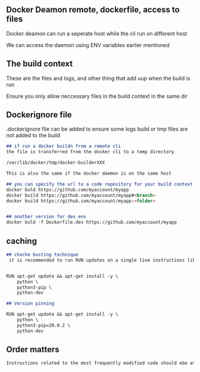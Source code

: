 ## Docker Deamon remote, dockerfile, access to files

Docker deamon can run a seperate host while the cli run on different host

We can access the daemon using ENV variables earlier mentioned

## The build context
These are the files and logs, and other thing that add uup when the build is run

Ensure you only allow neccessary files in the build context in the same dir

## Dockerignore file

.dockerignore file can be added to ensure some logs build or tmp files are not added to the build 
```md
## if run a docker buildn from a remote cli
the file is transferred from the docker cli to a temp directory

/var/lib/docker/tmp/docker-builderXXX

This is also the same if the docker daemon is on the same host

## you can specify the url to a code repository for your build context nfor Dockerfile
docker buld https://github.com/myaccount/myapp
docker build https://github.com/myaccount/myapp#<branch>
docker build https://github.com/myaccount/myapp:<folder>


## another version for dev env
docker buld -f Dockerfile.dev https://github.com/myaccount/myapp

```
## caching

```md
## chache busting technique 
 it is recommended to run RUN updates on a single line instructions like this in order to pull the latest updates 


RUN apt-get update && apt-get install -y \
    python \
    python3-pip \
    python-dev

## Version pinning 

RUN apt-get update && apt-get install -y \
    python \
    python3-pip=20.0.2 \
    python-dev
```
## Order matters

```md
Instructions related to the most frequently modified code should ebe at the BOTTOM of the dockerfile while less frequently should be UP. 

```

